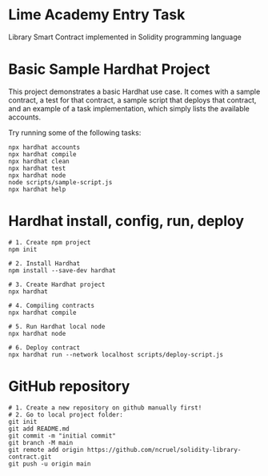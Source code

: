 # Lime Academy Entry Task
Library Smart Contract implemented in Solidity programming language

# Basic Sample Hardhat Project

This project demonstrates a basic Hardhat use case. It comes with a sample contract, a test for that contract, a sample script that deploys that contract, and an example of a task implementation, which simply lists the available accounts.

Try running some of the following tasks:

```shell
npx hardhat accounts
npx hardhat compile
npx hardhat clean
npx hardhat test
npx hardhat node
node scripts/sample-script.js
npx hardhat help
```

# Hardhat install, config, run, deploy

```shell
# 1. Create npm project
npm init

# 2. Install Hardhat
npm install --save-dev hardhat

# 3. Create Hardhat project
npx hardhat

# 4. Compiling contracts
npx hardhat compile

# 5. Run Hardhat local node
npx hardhat node

# 6. Deploy contract
npx hardhat run --network localhost scripts/deploy-script.js
```

# GitHub repository

```shell
# 1. Create a new repository on github manually first!
# 2. Go to local project folder: 
git init 
git add README.md 
git commit -m "initial commit"
git branch -M main
git remote add origin https://github.com/ncruel/solidity-library-contract.git
git push -u origin main 
```

